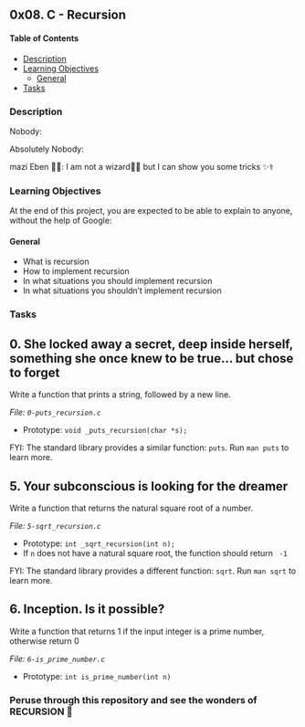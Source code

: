 ## 0x08. C - Recursion

#### Table of Contents

-   [Description](#description)
-   [Learning Objectives](#learning-objectives)
    -   [General](#general)
-   [Tasks](#tasks)

### Description

Nobody:

Absolutely Nobody:

mazi Eben 🦸‍♂️: I am not a wizard🧙‍♂️ but I can show you some tricks ✨⚕

### Learning Objectives

At the end of this project, you are expected to be able to explain to anyone, without the help of Google:

#### General

-   What is recursion
-   How to implement recursion
-   In what situations you should implement recursion
-   In what situations you shouldn’t implement recursion

### Tasks

## 0. She locked away a secret, deep inside herself, something she once knew to be true... but chose to forget

Write a function that prints a string, followed by a new line.

_File: `0-puts_recursion.c`_

-   Prototype: `void _puts_recursion(char *s);`

FYI: The standard library provides a similar function: `puts`. Run `man puts` to learn more.

## 5. Your subconscious is looking for the dreamer

Write a function that returns the natural square root of a number.

_File: `5-sqrt_recursion.c`_

-   Prototype: `int _sqrt_recursion(int n);`
-   If `n` does not have a natural square root, the function should return ` -1`

FYI: The standard library provides a different function: `sqrt`. Run `man sqrt` to learn more.

## 6. Inception. Is it possible?

Write a function that returns 1 if the input integer is a prime number, otherwise return 0

_File: `6-is_prime_number.c`_

-   Prototype: `int is_prime_number(int n)`

### Peruse through this repository and see the wonders of RECURSION 🥱
